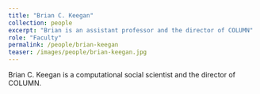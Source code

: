 ```yaml
---
title: "Brian C. Keegan"
collection: people
excerpt: "Brian is an assistant professor and the director of COLUMN"
role: "Faculty"
permalink: /people/brian-keegan
teaser: /images/people/brian-keegan.jpg
---
```


Brian C. Keegan is a computational social scientist and the director of COLUMN.